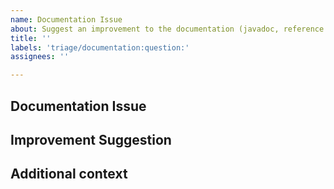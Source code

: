 ```yaml
---
name: Documentation Issue
about: Suggest an improvement to the documentation (javadoc, reference doc...)
title: ''
labels: 'triage/documentation:question:'
assignees: ''

---
```


<!--- Provide a general summary of the issue in the Title above -->

<!--- /!\ Make sure to follow the Contribution Guidelines, notably for security issues and questions:
https://github.com/reactor/.github/blob/main/CONTRIBUTING.md
https://pivotal.io/security
https://github.com/reactor/.github/blob/main/CONTRIBUTING.md#question-do-you-have-a-question
-->

## Documentation Issue
<!--- A clear and concise description of what the problem is with the documentation / what's missing. -->

## Improvement Suggestion
<!--- How can the issue above be fixed? -->

## Additional context
<!--- Add any other context or screenshots about the feature request here. -->
